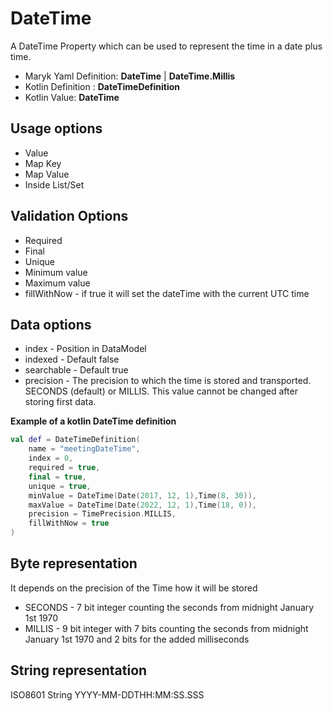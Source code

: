 # DateTime
A DateTime Property which can be used to represent the time in a date plus time.

- Maryk Yaml Definition: **DateTime** | **DateTime.Millis** 
- Kotlin Definition : **DateTimeDefinition**
- Kotlin Value: **DateTime**

## Usage options
- Value
- Map Key
- Map Value
- Inside List/Set

## Validation Options
- Required
- Final
- Unique
- Minimum value
- Maximum value
- fillWithNow - if true it will set the dateTime with the current UTC time

## Data options
- index - Position in DataModel 
- indexed - Default false
- searchable - Default true
- precision - The precision to which the time is stored and transported. 
  SECONDS (default) or MILLIS. This value cannot be changed after storing first data.

**Example of a kotlin DateTime definition**
```kotlin
val def = DateTimeDefinition(
    name = "meetingDateTime",
    index = 0,
    required = true,
    final = true,
    unique = true,
    minValue = DateTime(Date(2017, 12, 1),Time(8, 30)),
    maxValue = DateTime(Date(2022, 12, 1),Time(18, 0)),
    precision = TimePrecision.MILLIS,
    fillWithNow = true
)
```

## Byte representation
It depends on the precision of the Time how it will be stored

- SECONDS - 7 bit integer counting the seconds from midnight January 1st 1970
- MILLIS - 9 bit integer with 7 bits counting the seconds from midnight January 1st 1970 
and 2 bits for the added milliseconds 

## String representation
ISO8601 String YYYY-MM-DDTHH:MM:SS.SSS
